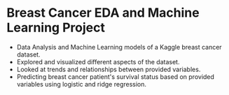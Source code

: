 # Breast Cancer EDA and Machine Learning Project

- Data Analysis and Machine Learning models of a Kaggle breast cancer dataset.
- Explored and visualized different aspects of the dataset.
- Looked at trends and relationships between provided variables.
- Predicting breast cancer patient's survival status based on provided variables using logistic and ridge regression.

